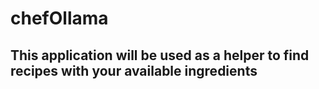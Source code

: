 # chefOllama

## This application will be used as a helper to find recipes with your available ingredients
